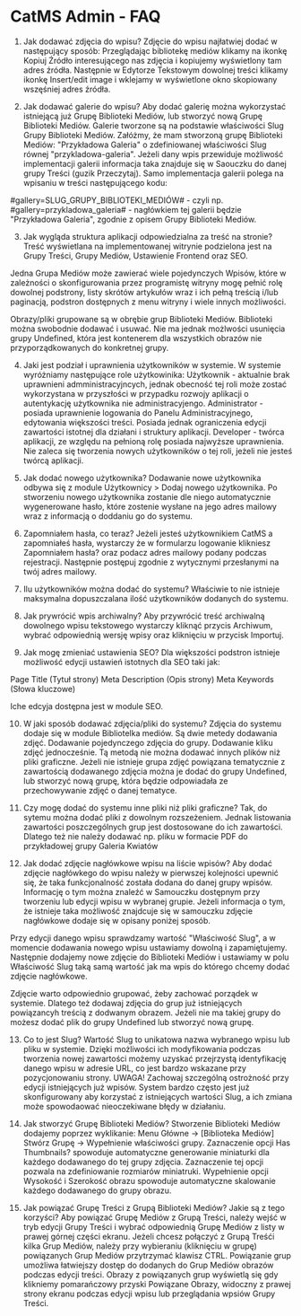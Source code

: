 CatMS Admin - FAQ
========================

1. Jak dodawać zdjęcia do wpisu?
Zdjęcie do wpisu najłatwiej dodać w następujący sposób:
Przeglądając bibliotekę mediów klikamy na ikonkę Kopiuj Źródło <i class="icon-screenshot"></i> interesującego nas zdjęcia i kopiujemy 
wyświetlony tam adres źródła.
Następnie w Edytorze Tekstowym dowolnej treści klikamy ikonkę Insert/edit image i wklejamy w wyświetlone okno skopiowany wszęśniej adres
źródła.

2. Jak dodawać galerie do wpisu?
Aby dodać galerię można wykorzystać istniejącą już Grupę Biblioteki Mediów, lub stworzyć nową Grupę Biblioteki Mediów.
Galerie tworzone są na podstawie właściwości Slug Grupy Biblioteki Mediów.
Załóżmy, że mam stworzoną grupę Biblioteki Mediów: "Przykładowa Galeria" o zdefiniowanej właściwości Slug równej "przykladowa-galeria".
Jeżeli dany wpis przewiduje możliwość implementacji galerii informacja taka znajduje się w Saouczku do danej grupy Treści (guzik Przeczytaj).
Samo implementacja galerii polega na wpisaniu w treści następującego kodu:

#gallery=SLUG_GRUPY_BIBLIOTEKI_MEDIÓW# - czyli np. #gallery=przykladowa_galeria# - nagłówkiem tej galerii będzie "Przykładowa Galeria", zgodnie
z opisem Grupy Biblioteki Mediów.

3. Jak wygląda struktura aplikacji odpowiedzialna za treść na stronie?
Treść wyświetlana na implementowanej witrynie podzielona jest na Grupy Treści, Grupy Mediów, Ustawienie Frontend oraz SEO.

Jedna Grupa Mediów może zawierać wiele pojedynczych Wpisów, które w zależności o skonfigurowania przez programistę witryny mogę pełnić rolę dowolnej
podstrony, listy skrótów artykułów wraz i ich pełną treścią i/lub paginacją, podstron dostępnych z menu witryny i wiele innych możliwości.

Obrazy/pliki grupowane są w obrębie grup Biblioteki Mediów. Biblioteki można swobodnie dodawać i usuwać. Nie ma jednak możlwości usunięcia grupy
Undefined, która jest kontenerem dla wszystkich obrazów nie przyporządkowanych do konkretnej grupy.

4. Jaki jest podział i uprawnienia użytkowników w systemie.
W systemie wyróżniamy następujące role użytkowinika:
Użytkownik - aktualnie brak uprawnieni admministracyjncych, jednak obecność tej roli może zostać wykorzystana w przyszłości w przypadku rozwojy
	aplikacji o autentykację użytkownika nie administracyjengo.
Administrator - posiada uprawnienie logowania do Panelu Administracyjnego, edytowania większości treści. Posiada jednak ograniczenia edycji
	zawartości istotnej dla działani i struktury aplikacji.
Developer - twórca aplikacji, ze względu na pełnioną rolę posiada najwyższe uprawnienia. Nie zaleca się tworzenia nowych użytkowników o tej roli, 
	jeżeli nie jesteś twórcą aplikacji.

5. Jak dodać nowego użytkownika?
Dodawanie nowe użytkownika odbywa się z module Użytkownicy > Dodaj nowego użytkownika. Po stworzeniu nowego użytkownika zostanie dle niego automatycznie
wygenerowane hasło, które zostenie wysłane na jego adres mailowy wraz z informacją o doddaniu go do systemu.

6. Zapomniałem hasła, co teraz?
Jeżeli jesteś użytkownikiem CatMS a zapomniałeś hasła, wystarczy że w formularzu logowanie klikniesz Zapomniałem hasła? oraz podacz adres mailowy
podany podczas rejestracji. Następnie postępuj zgodnie z wytycznymi przesłanymi na twój adres mailowy.

7. Ilu użytkowników można dodać do systemu?
Właściwie to nie istnieje maksymalna dopuszczalana ilość użytkowników dodanych do systemu.

8. Jak prywrócić wpis archiwalny?
Aby przywrócić treść archiwalną dowolnego wpisu tekstowego wystarczy kliknąć przycis Archiwum, wybrać odpowiednią wersję wpisy oraz kliknięciu w
przycisk Importuj.

9. Jak mogę zmieniać ustawienia SEO?
Dla większości podstron istnieje możliwość edycji ustawień istotnych dla SEO taki jak:

Page Title (Tytuł strony)
Meta Description (Opis strony)
Meta Keywords (Słowa kluczowe)

Iche edcyja dostępna jest w module SEO.

10. W jaki sposób dodawać zdjęcia/pliki do systemu?
Zdjęcia do systemu dodaje się w module Bibliotelka mediów. Są dwie metedy dodawania zdjęć. 
Dodawanie pojedynczego zdjęcia do grupy.
Dodawanie kliku zdjęć jednocześnie. Tą metodą nie można dodawać innych plików niż pliki graficzne.
Jeżeli nie istnieje grupa zdjęć powiązana tematycznie z zawartością dodawanego zdjęcia można je dodać do grupy Undefined,
lub stworzyć nową grupę, która będzie odpowiadała ze przechowywanie zdjęć o danej tematyce. 

11. Czy mogę dodać do systemu inne pliki niż pliki graficzne?
Tak, do sytemu można dodać pliki z dowolnym rozszeżeniem. Jednak listowania zawartości poszczególnych grup
jest dostosowane do ich zawartości. Dlatego też nie należy dodawać np. pliku w formacie PDF do przykładowej
grupy Galeria Kwiatów

12. Jak dodać zdjęcie nagłówkowe wpisu na liście wpisów?
Aby dodać zdjęcie nagłówkego do wpisu należy w pierwszej kolejności upewnić się, że taka funkcjonalność
została dodana do danej grupy wpisów. Informację o tym można znaleźć w Samouczku dostępnym przy tworzeniu
lub edycji wpisu w wybranej grupie. Jeżeli informacja o tym, że istnieje taka możliwość znajdcuje się
w samouczku zdjęcie nagłówkowe dodaje się w opisany poniżej sposób.

Przy edycji danego wpisu sprawdzamy wartość "Właściwość Slug", a w momencie dodawania nowego wpisu ustawiamy
dowolną i zapamiętujemy. Następnie dodajemy nowe zdjęcie do Biblioteki Mediów i ustawiamy w polu Właściwość Slug
taką samą wartość jak ma wpis do którego chcemy dodać zdjęcie nagłówkowe. 

Zdjęcie warto odpowiednio grupować, żeby zachować porządek w systemie. Dlatego też dodawaj zdjęcia do grup już
istniejących powiązancyh treścią z dodwanym obrazem. Jeżeli nie ma takiej grupy do możesz dodać plik do grupy Undefined 
lub stworzyć nową grupę.

13. Co to jest Slug?
Wartość Slug to unikatowa nazwa wybranego wpisu lub pliku w systemie. Dzięki możliwości ich modyfikowania podczas tworzenia
nowej zawartości możemy uzyskać przejrzystą identyfikację danego wpisu w adresie URL, co jest bardzo wskazane przy pozycjonowaniu strony.
UWAGA! Zachowaj szczególną ostrożność przy edycji istniejących już wpisów. System bardzo często jest już skonfigurowany aby korzystać 
z istniejących wartości Slug, a ich zmiana może spowodaować nieoczekiwane błędy w działaniu.

14. Jak stworzyć Grupę Biblioteki Mediów?
Stworzenie Biblioteki Mediów dodajemy poprzez wyklikanie:
Menu Główne -> [Biblioteka Mediów] Stwórz Grupę -> Wypełnienie właściwości grupy.
Zaznaczenie opcji Has Thumbnails? spowoduje automatyczne generowanie miniaturki dla każdego dodawanego do tej grupy zdjęcia. Zaznaczenie
tej opcji pozwala na zdefiniowanie rozmiarów miniatruki. 
Wypełnienie opcji Wysokość i Szerokość obrazu spowoduje automatyczne skalowanie każdego dodawanego do grupy obrazu.

15. Jak powiązać Grupę Treści z Grupą Biblioteki Mediów? Jakie są z tego korzyści?
Aby powiązać Grupę Mediów z Grupą Treści, należy wejść w tryb edycji Grupy Treści i wybrać odpowiednią Grupę Mediów z listy w prawej górnej
części ekranu. Jeżeli chcesz połączyć z Grupą Treśći kilka Grup Mediów, należy przy wybieraniu (kliknięciu w grupę) powiązanych Grup Mediów 
przytrzymać klawisz CTRL.
Powiązanie grup umożliwa łatwiejszy dostęp do dodanych do Grup Mediów obrazów podczas edycji treści. Obrazy z powiązanych grup wyświetlą się
gdy klikniemy pomarańczowy przyski Powiązane Obrazy, widoczny z prawej strony ekranu podczas edycji wpisu lub przeglądania wpsiów Grupy Treści.